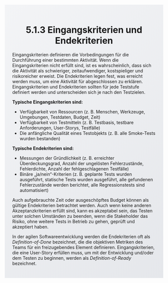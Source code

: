 <div class="rounded-lg border shadow-sm" style="background: linear-gradient(135deg,#F3F4F6 0%,#E5E7EB 100%); padding: 24px; border-color: #9CA3AF">
  <header style="margin-bottom:12px">
    <h1 class="text-2xl font-bold text-gray-900">5.1.3 Eingangskriterien und Endekriterien</h1>
  </header>
  <article class="prose max-w-none">
    <p>Eingangskriterien definieren die Vorbedingungen für die Durchführung einer bestimmten Aktivität. Wenn die Eingangskriterien nicht erfüllt sind, ist es wahrscheinlich, dass sich die Aktivität als schwieriger, zeitaufwendiger, kostspieliger und risikoreicher erweist. Die Endekriterien legen fest, was erreicht werden muss, um eine Aktivität für abgeschlossen zu erklären. Eingangskriterien und Endekriterien sollten für jede Teststufe definiert werden und unterscheiden sich je nach den Testzielen.</p>
    <p><strong>Typische Eingangskriterien sind:</strong></p>
    <ul>
      <li>Verfügbarkeit von Ressourcen (z. B. Menschen, Werkzeuge, Umgebungen, Testdaten, Budget, Zeit)</li>
      <li>Verfügbarkeit von Testmitteln (z. B. Testbasis, testbare Anforderungen, User-Storys, Testfälle)</li>
      <li>Die anfängliche Qualität eines Testobjekts (z. B. alle Smoke-Tests wurden bestanden)</li>
    </ul>
    <p><strong>Typische Endekriterien sind:</strong></p>
    <ul>
      <li>Messungen der Gründlichkeit (z. B. erreichter Überdeckungsgrad, Anzahl der ungelösten Fehlerzustände, Fehlerdichte, Anzahl der fehlgeschlagenen Testfälle)</li>
      <li>Binäre „ja/nein“-Kriterien (z. B. geplante Tests wurden ausgeführt, statische Tests wurden ausgeführt, alle gefundenen Fehlerzustände werden berichtet, alle Regressionstests sind automatisiert)</li>
    </ul>
    <p>Auch aufgebrauchte Zeit oder ausgeschöpftes Budget können als gültige Endekriterien betrachtet werden. Auch wenn keine anderen Akzeptanzkriterien erfüllt sind, kann es akzeptabel sein, das Testen unter solchen Umständen zu beenden, wenn die Stakeholder das Risiko, ohne weitere Tests in Betrieb zu gehen, geprüft und akzeptiert haben.</p>
    <p>In der agilen Softwareentwicklung werden die Endekriterien oft als <em>Definition-of-Done</em> bezeichnet, die die objektiven Metriken des Teams für ein freizugebendes Element definieren. Eingangskriterien, die eine User-Story erfüllen muss, um mit der Entwicklung und/oder dem Testen zu beginnen, werden als <em>Definition-of-Ready</em> bezeichnet.</p>
  </article>
</div>
